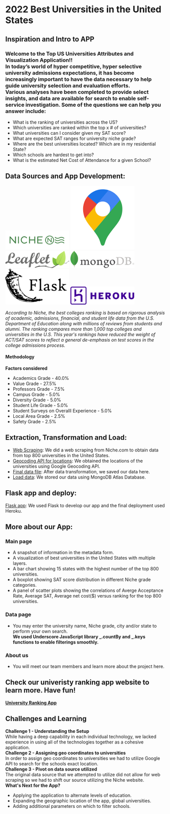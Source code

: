 # 2022 Best Universities in the United States

## Inspiration and Intro to APP
### Welcome to the Top US Universities Attributes and Visualization Application!! <br> In today’s world of hyper competitive, hyper selective university admissions expectations, it has become increasingly important to have the data necessary to help guide university selection and evaluation efforts. <br> Various analyses have been completed to provide select insights, and data are available for search to enable self-service investigation. Some of the questions we can help you answer include:
- What is the ranking of universities across the US?
- Which universities are ranked within the top x # of universities?
- What universities can I consider given my SAT score?
- What are expected SAT ranges for university niche grade?
- Where are the best universities located? Which are in my residential State?
- Which schools are hardest to get into?
- What is the estimated Net Cost of Attendance for a given School?

## Data Sources and App Development:
<a href=https://www.niche.com ><img src="Images/NicheLogo.png" alt="niche" style="width:200px;" /></a>
<a href=https://https://developers.google.com/maps/documentation/geocoding/overview ><img src="Images/GeocodingAPI.png" alt="Geocoding" style="width:200px;" /></a>
<a href=https://leafletjs.com ><img src="Images/LeafletLogo.png" alt="Leaflet" style="width:200px;" /></a>
<a href=https://www.mongodb.com/ ><img src="Images/mongoDBLogo.png" alt="mongoDB" style="width:200px;" /></a>
<a href=https://flask.palletsprojects.com/en/2.0.x/ ><img src="Images/FlaskappLogo.png" alt="FlaskApp" style="width:200px;" /></a>
<a href=https://id.heroku.com/login ><img src="Images/herokuLogo.png" alt="heroku" style="width:200px;" /></a>

*According to Niche, the best colleges ranking is based on rigorous analysis of academic, admissions, financial, and student life data from the U.S. Department of Education along with millions of reviews from students and alumni. The ranking compares more than 1,000 top colleges and universities in the U.S. This year's rankings have reduced the weight of ACT/SAT scores to reflect a general de-emphasis on test scores in the college admissions process.*

#### Methodology
**Factors considered**
- Academics Grade - 40.0%
- Value Grade - 27.5%
- Professors Grade - 7.5%
- Campus Grade - 5.0%
- Diversity Grade - 5.0%
- Student Life Grade - 5.0%
- Student Surveys on Overalll Experience - 5.0%
- Local Area Grade - 2.5%
- Safety Grade - 2.5%

## Extraction, Transformation and Load:
- [Web Scraping](Niche_Scraping): We did a web scraping from Niche.com to obtain data from top 800 universities in the United States.<br>
- [Geocoding API for locations](Location_Info): We obtained the locations of the universities using Google Geocoding API.<br>
- [Final data file](Data): After data transformation, we saved our data here. <br>
- [Load data](insert_data.py): We stored our data using MongoDB Atlas Database.

## Flask app and deploy:
[Flask app](app.py): We used Flask to develop our app and the final deployment used Heroku.

## More about our App:
### Main page
- A snapshot of information in the metadata form.
- A visualization of best universities in the United States with multiple layers.
- A bar chart showing 15 states with the highest number of the top 800 universities.
- A boxplot showing SAT score distribution in different Niche grade categories.
- A panel of scatter plots showing the correlations of Averge Acceptance Rate, Average SAT, Average net cost($) versus ranking for the top 800 universities.
### Data page
- You may enter the university name, Niche grade, city and/or state to perform your own search.<br> 
**We used Underscore JavaScript library _.countBy and _.keys functions to enable filterings smoothly.**
### About us
- You will meet our team members and learn more about the project here.

## Check our univeristy ranking app website to learn more. Have fun!

<strong>[University Ranking App](https://university-ranking.herokuapp.com/)</strong>

## Challenges and Learning
<strong>Challenge 1 - Understanding the Setup</strong><br>
While having a deep capability in each individual technology, we lacked experience in using all of the technologies together as a cohesive application.<br>
<strong>Challenge 2 - Assigning geo coordinates to universities</strong><br>
In order to assign geo coordinates to universities we had to utilize Google API to search for the schools exact location. <br>
<strong>Challenge 3 - Pivot on data source utilized</strong><br>
The original data source that we attempted to utilize did not allow for web scraping so we had to shift our source utilizing the Niche website. <br>
<strong>What's Next for the App?</strong><br>
- Applying the application to alternate levels of education.
- Expanding the geographic location of the app, global universities.
- Adding additional parameters on which to filter schools. 


